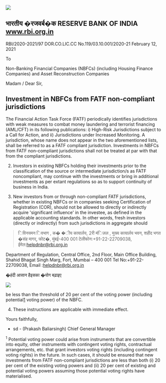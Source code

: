 ![](_page_0_Picture_0.jpeg)

## भारतीय �रजवर्ब�क **RESERVE BANK OF INDIA www.rbi.org.in**

RBI/2020-2021/97 DOR.CO.LIC.CC No.119/03.10.001/2020-21 February 12, 2021

To

Non-Banking Financial Companies (NBFCs) (including Housing Finance Companies) and Asset Reconstruction Companies

Madam / Dear Sir,

## **Investment in NBFCs from FATF non-compliant jurisdictions**

The Financial Action Task Force (FATF) periodically identifies jurisdictions with weak measures to combat money laundering and terrorist financing (AML/CFT) in its following publications: i) High-Risk Jurisdictions subject to a Call for Action, and ii) Jurisdictions under Increased Monitoring. A jurisdiction, whose name does not appear in the two aforementioned lists, shall be referred to as a FATF compliant jurisdiction. Investments in NBFCs from FATF non-compliant jurisdictions shall not be treated at par with that from the compliant jurisdictions.

2. Investors in existing NBFCs holding their investments prior to the classification of the source or intermediate jurisdiction/s as FATF noncompliant, may continue with the investments or bring in additional investments as per extant regulations so as to support continuity of business in India.

3. New investors from or through non-compliant FATF jurisdictions, whether in existing NBFCs or in companies seeking Certification of Registration (COR), should not be allowed to directly or indirectly acquire 'significant influence' in the investee, as defined in the applicable accounting standards. In other words, fresh investors (directly or indirectly) from such jurisdictions in aggregate should

> िविनयमन िवभाग , क� �ीय कायार्लय, 2री मंिज़ल , मुख्य कायार्लय भवन, शहीद भगत �संह मागर्, फोट�, मुंबई-400 001 टेलीफोन:+91-22-22709038, ईमेल:helpdnbr@rbi.org.in

Department of Regulation, Central Office, 2nd Floor, Main Office Building, Shahid Bhagat Singh Marg, Fort, Mumbai – 400 001 Tel No:+91-22-22709038, Email :helpdnbr@rbi.org.in

�हंदी आसान हैइसका �योग बढ़ाइए

![](_page_1_Picture_0.jpeg)

be less than the threshold of 20 per cent of the voting power (including potential[1](#page-1-0) voting power) of the NBFC.

4. These instructions are applicable with immediate effect.

Yours faithfully,

- sd - (Prakash Baliarsingh) Chief General Manager

<span id="page-1-0"></span><sup>1</sup> Potential voting power could arise from instruments that are convertible into equity, other instruments with contingent voting rights, contractual arrangements, etc. that grant investors voting rights (including contingent voting rights) in the future. In such cases, it should be ensured that new investments from FATF non-compliant jurisdictions are less than both (i) 20 per cent of the existing voting powers and (ii) 20 per cent of existing and potential voting powers assuming those potential voting rights have materialised.